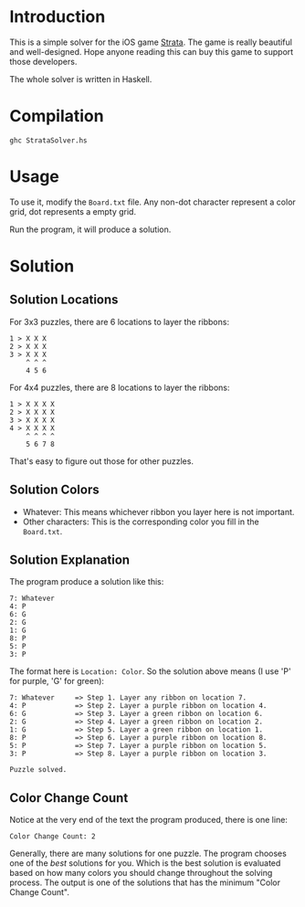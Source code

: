 # Introduction

This is a simple solver for the iOS game [Strata](https://itunes.apple.com/cn/app/strata/id641702337?mt=8). The game is really beautiful and well-designed. Hope anyone reading this can buy this game to support those developers.

The whole solver is written in Haskell.

# Compilation

    ghc StrataSolver.hs

# Usage

To use it, modify the `Board.txt` file. Any non-dot character represent a color grid, dot represents a empty grid. 

Run the program, it will produce a solution.

# Solution

## Solution Locations

For 3x3 puzzles, there are 6 locations to layer the ribbons:

    1 > X X X
    2 > X X X
    3 > X X X
        ^ ^ ^
        4 5 6

For 4x4 puzzles, there are 8 locations to layer the ribbons:

    1 > X X X X
    2 > X X X X
    3 > X X X X
    4 > X X X X
        ^ ^ ^ ^
        5 6 7 8

That's easy to figure out those for other puzzles.

## Solution Colors

* Whatever: This means whichever ribbon you layer here is not important.
* Other characters: This is the corresponding color you fill in the `Board.txt`.

## Solution Explanation

The program produce a solution like this:

	7: Whatever
	4: P
	6: G
	2: G
	1: G
	8: P
	5: P
	3: P

The format here is `Location: Color`. So the solution above means (I use 'P' for purple, 'G' for green): 

    7: Whatever     => Step 1. Layer any ribbon on location 7.
    4: P            => Step 2. Layer a purple ribbon on location 4.
    6: G            => Step 3. Layer a green ribbon on location 6.
    2: G            => Step 4. Layer a green ribbon on location 2.
    1: G            => Step 5. Layer a green ribbon on location 1.
    8: P            => Step 6. Layer a purple ribbon on location 8.
    5: P            => Step 7. Layer a purple ribbon on location 5.
    3: P            => Step 8. Layer a purple ribbon on location 3.

    Puzzle solved.

## Color Change Count

Notice at the very end of the text the program produced, there is one line:

    Color Change Count: 2

Generally, there are many solutions for one puzzle. The program chooses one of the *best* solutions for you. Which is the best solution is evaluated based on how many colors you should change throughout the solving process. The output is one of the solutions that has the minimum "Color Change Count".